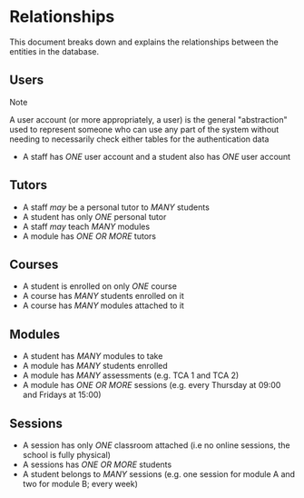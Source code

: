 # Relationships

This document breaks down and explains the relationships between the entities in the database.

## Users
> [!NOTE]
> A user account (or more appropriately, a user) is the general "abstraction" used to represent someone who can use any part of the system without needing to necessarily check either tables for the authentication data
- A staff has *ONE* user account and a student also has *ONE* user account

## Tutors
- A staff _may_ be a personal tutor to *MANY* students
- A student has only *ONE* personal tutor
- A staff _may_ teach *MANY* modules
- A module has *ONE OR MORE* tutors

## Courses
- A student is enrolled on only *ONE* course
- A course has *MANY* students enrolled on it
- A course has *MANY* modules attached to it


## Modules
- A student has *MANY* modules to take
- A module has *MANY* students enrolled
- A module has *MANY* assessments (e.g. TCA 1 and TCA 2)
- A module has *ONE OR MORE* sessions (e.g. every Thursday at 09:00 and Fridays at 15:00)

## Sessions
- A session has only *ONE* classroom attached (i.e no online sessions, the school is fully physical)
- A sessions has *ONE OR MORE* students
- A student belongs to *MANY* sessions (e.g. one session for module A and two for module B; every week)
